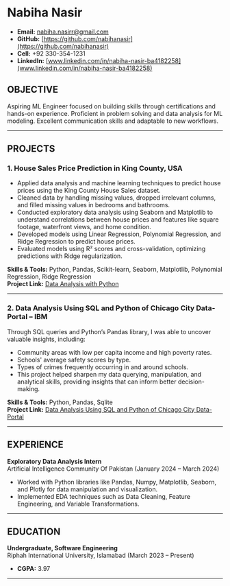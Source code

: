 # Nabiha Nasir  
- **Email:** nabiha.nasirr@gmail.com  
- **GitHub:** [https://github.com/nabihanasir](https://github.com/nabihanasir)  
- **Cell:** +92 330-354-1231  
- **LinkedIn:** [www.linkedin.com/in/nabiha-nasir-ba4182258](www.linkedin.com/in/nabiha-nasir-ba4182258)  

## OBJECTIVE  
Aspiring ML Engineer focused on building skills through certifications and hands-on experience. Proficient in problem solving and data analysis for ML modeling. Excellent communication skills and adaptable to new workflows.

---

## PROJECTS  

### 1. House Sales Price Prediction in King County, USA  
- Applied data analysis and machine learning techniques to predict house prices using the King County House Sales dataset.  
- Cleaned data by handling missing values, dropped irrelevant columns, and filled missing values in bedrooms and bathrooms.  
- Conducted exploratory data analysis using Seaborn and Matplotlib to understand correlations between house prices and features like square footage, waterfront views, and home condition.  
- Developed models using Linear Regression, Polynomial Regression, and Ridge Regression to predict house prices.  
- Evaluated models using R² scores and cross-validation, optimizing predictions with Ridge regularization.  

**Skills & Tools:** Python, Pandas, Scikit-learn, Seaborn, Matplotlib, Polynomial Regression, Ridge Regression  
**Project Link:** [Data Analysis with Python](https://github.com/nabihanasir/House-Sales-Analysis)

---

### 2. Data Analysis Using SQL and Python of Chicago City Data-Portal – IBM  
Through SQL queries and Python’s Pandas library, I was able to uncover valuable insights, including:
- Community areas with low per capita income and high poverty rates.
- Schools' average safety scores by type.
- Types of crimes frequently occurring in and around schools.
- This project helped sharpen my data querying, manipulation, and analytical skills, providing insights that can inform better decision-making.

**Skills & Tools:** Python, Pandas, Sqlite  
**Project Link:** [Data Analysis Using SQL and Python of Chicago City Data-Portal](https://github.com/nabihanasir/chicago_dataanalysis_using_sql)

---

## EXPERIENCE  

**Exploratory Data Analysis Intern**  
Artificial Intelligence Community Of Pakistan (January 2024 – March 2024)  
- Worked with Python libraries like Pandas, Numpy, Matplotlib, Seaborn, and Plotly for data manipulation and visualization.  
- Implemented EDA techniques such as Data Cleaning, Feature Engineering, and Variable Transformations.

---

## EDUCATION  

**Undergraduate, Software Engineering**  
Riphah International University, Islamabad (March 2023 – Present)  
- **CGPA:** 3.97

---

